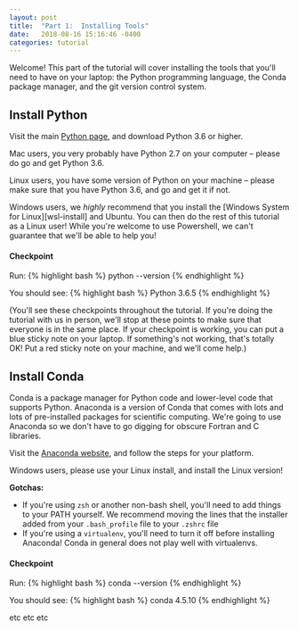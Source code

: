 ```yaml
---
layout: post
title:  "Part 1:  Installing Tools"
date:   2018-08-16 15:16:46 -0400
categories: tutorial
---
```

Welcome!  This part of the tutorial will cover installing the tools that you'll need to have on your laptop:  the Python programming language, the Conda package manager, and the git version control system.

## Install Python
Visit the main [Python page][python-download], and download Python 3.6 or higher.

Mac users, you very probably have Python 2.7 on your computer – please do go and get Python 3.6.

Linux users, you have some version of Python on your machine – please make sure that you have Python 3.6, and go and get it if not.

Windows users, we _highly_ recommend that you install the [Windows System for Linux][wsl-install] and Ubuntu.  You can then do the rest of this tutorial as a Linux user!
While you're welcome to use Powershell, we can't guarantee that we'll be able to help you!

#### Checkpoint

Run:
{% highlight bash %}
python --version
{% endhighlight %}

You should see:
{% highlight bash %}
Python 3.6.5
{% endhighlight %}

(You'll see these checkpoints throughout the tutorial.  If you're doing the tutorial with us in person, we'll stop at these points to make sure that everyone is in the same place.  If your checkpoint is working, you can put a blue sticky note on your laptop.  If something's not working, that's totally OK!  Put a red sticky note on your machine, and we'll come help.)

## Install Conda

Conda is a package manager for Python code and lower-level code that supports Python.
Anaconda is a version of Conda that comes with lots and lots of pre-installed packages for scientific computing.
We're going to use Anaconda so we don't have to go digging for obscure Fortran and C libraries.

Visit the [Anaconda website][conda-download], and follow the steps for your platform.

Windows users, please use your Linux install, and install the Linux version!

**Gotchas:**
- If you're using `zsh` or another non-bash shell, you'll need to add things to your PATH yourself.  We recommend moving the lines that the installer added from your `.bash_profile` file to your `.zshrc` file
- If you're using a `virtualenv`, you'll need to turn it off before installing Anaconda!  Conda in general does not play well with virtualenvs.

#### Checkpoint

Run:
{% highlight bash %}
conda --version
{% endhighlight %}

You should see:
{% highlight bash %}
conda 4.5.10
{% endhighlight %}

etc etc etc

[python-download]: https://www.python.org/downloads/
[wsl-download]: https://docs.microsoft.com/en-us/windows/wsl/install-win10
[conda-download]: https://docs.anaconda.com/anaconda/install/
